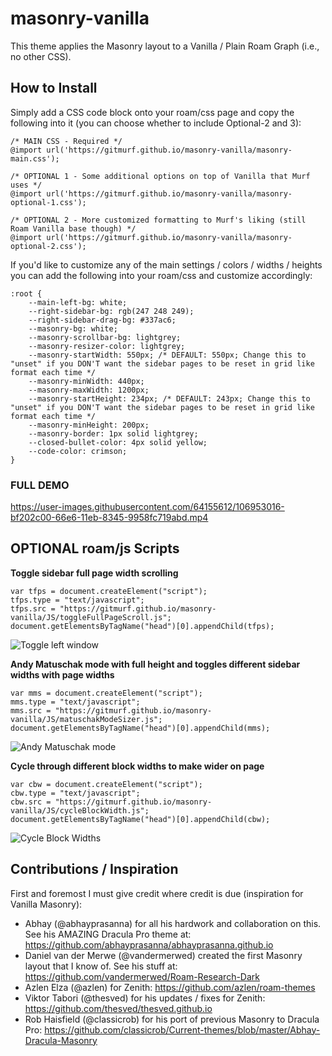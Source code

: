 # masonry-vanilla

This theme applies the Masonry layout to a Vanilla / Plain Roam Graph (i.e., no other CSS).

## How to Install

Simply add a CSS code block onto your roam/css page and copy the following into it (you can choose whether to include Optional-2 and 3):

```
/* MAIN CSS - Required */
@import url('https://gitmurf.github.io/masonry-vanilla/masonry-main.css');

/* OPTIONAL 1 - Some additional options on top of Vanilla that Murf uses */
@import url('https://gitmurf.github.io/masonry-vanilla/masonry-optional-1.css');

/* OPTIONAL 2 - More customized formatting to Murf's liking (still Roam Vanilla base though) */
@import url('https://gitmurf.github.io/masonry-vanilla/masonry-optional-2.css');
```

If you'd like to customize any of the main settings / colors / widths / heights you can add the following into your roam/css and customize accordingly:

```
:root {
    --main-left-bg: white;
    --right-sidebar-bg: rgb(247 248 249);
    --right-sidebar-drag-bg: #337ac6;
    --masonry-bg: white;
    --masonry-scrollbar-bg: lightgrey;
    --masonry-resizer-color: lightgrey;
    --masonry-startWidth: 550px; /* DEFAULT: 550px; Change this to "unset" if you DON'T want the sidebar pages to be reset in grid like format each time */
    --masonry-minWidth: 440px;
    --masonry-maxWidth: 1200px;
    --masonry-startHeight: 234px; /* DEFAULT: 243px; Change this to "unset" if you DON'T want the sidebar pages to be reset in grid like format each time */
    --masonry-minHeight: 200px;
    --masonry-border: 1px solid lightgrey;
    --closed-bullet-color: 4px solid yellow;
    --code-color: crimson;
}
```

### FULL DEMO

https://user-images.githubusercontent.com/64155612/106953016-bf202c00-66e6-11eb-8345-9958fc719abd.mp4

## OPTIONAL roam/js Scripts

**Toggle sidebar full page width scrolling**

```
var tfps = document.createElement("script");
tfps.type = "text/javascript";
tfps.src = "https://gitmurf.github.io/masonry-vanilla/JS/toggleFullPageScroll.js";
document.getElementsByTagName("head")[0].appendChild(tfps);
```

![Toggle left window](https://user-images.githubusercontent.com/64155612/106884097-ba7f5780-6695-11eb-9812-3a6ce5869678.gif)

**Andy Matuschak mode with full height and toggles different sidebar widths with page widths**

```
var mms = document.createElement("script");
mms.type = "text/javascript";
mms.src = "https://gitmurf.github.io/masonry-vanilla/JS/matuschakModeSizer.js";
document.getElementsByTagName("head")[0].appendChild(mms);
```

![Andy Matuschak mode](https://user-images.githubusercontent.com/64155612/106884646-73459680-6696-11eb-838e-4b378e74839b.gif)

**Cycle through different block widths to make wider on page**

```
var cbw = document.createElement("script");
cbw.type = "text/javascript";
cbw.src = "https://gitmurf.github.io/masonry-vanilla/JS/cycleBlockWidth.js";
document.getElementsByTagName("head")[0].appendChild(cbw);
```

![Cycle Block Widths](https://user-images.githubusercontent.com/64155612/106885194-1f877d00-6697-11eb-9d96-273f6b76b52a.gif)

## Contributions / Inspiration

First and foremost I must give credit where credit is due (inspiration for Vanilla Masonry):

- Abhay (@abhayprasanna) for all his hardwork and collaboration on this. See his AMAZING Dracula Pro theme at: https://github.com/abhayprasanna/abhayprasanna.github.io
- Daniel van der Merwe (@vandermerwed) created the first Masonry layout that I know of. See his stuff at: https://github.com/vandermerwed/Roam-Research-Dark
- Azlen Elza (@azlen) for Zenith: https://github.com/azlen/roam-themes
- Viktor Tabori (@thesved) for his updates / fixes for Zenith: https://github.com/thesved/thesved.github.io
- Rob Haisfield (@classicrob) for his port of previous Masonry to Dracula Pro: https://github.com/classicrob/Current-themes/blob/master/Abhay-Dracula-Masonry
